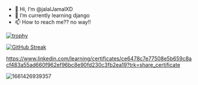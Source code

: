 - 👋 Hi, I’m @jalalJamalXD
- 🌱 I’m currently learning django  
- 📫 How to reach me?? no way!!


[![trophy](https://github-profile-trophy.vercel.app/?username=jalalJamalXD)](https://github.com/ryo-ma/github-profile-trophy)




[![GitHub Streak](https://github-readme-streak-stats.herokuapp.com/?user=jalalJamalXD&theme=highcontrast)](https://git.io/streak-stats)



https://www.linkedin.com/learning/certificates/ce6478c7e77508e5b659c8acf483a55ad660f962ef96bc8e90fd230c3fb2ea19?trk=share_certificate






![1661426939357](https://user-images.githubusercontent.com/111292790/186653424-73e838ea-d967-4457-8248-1f3607e1e026.png)
